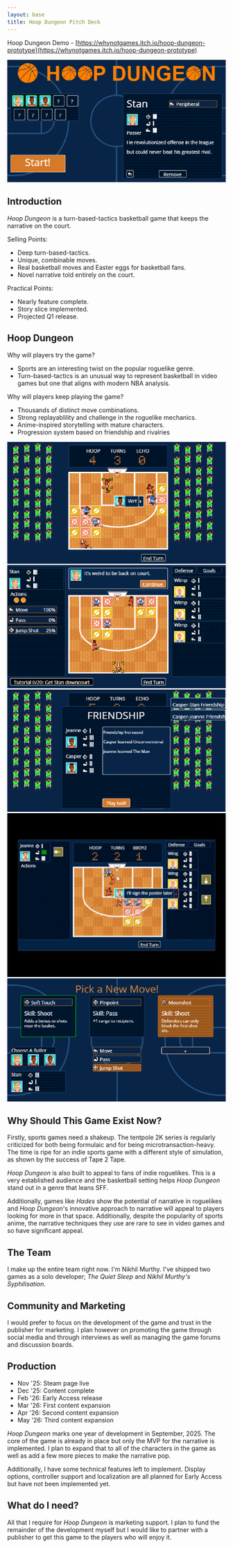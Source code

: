 ```yaml
---
layout: base
title: Hoop Dungeon Pitch Deck
---
```


Hoop Dungeon Demo - [https://whynotgames.itch.io/hoop-dungeon-prototype](https://whynotgames.itch.io/hoop-dungeon-prototype)

![Title Screen](/assets/hoop_screen_shots/SS3.png)

## Introduction

*Hoop Dungeon* is a turn-based-tactics basketball game that keeps the narrative on the court.

Selling Points:
- Deep turn-based-tactics.
- Unique, combinable moves.
- Real basketball moves and Easter eggs for basketball fans.
- Novel narrative told entirely on the court.

Practical Points:
- Nearly feature complete.
- Story slice implemented.
- Projected Q1 release.

## Hoop Dungeon

Why will players try the game?
- Sports are an interesting twist on the popular roguelike genre.
- Turn-based-tactics is an unusual way to represent basketball in video games but one that aligns with modern NBA analysis.

Why will players keep playing the game?
- Thousands of distinct move combinations.
- Strong replayablility and challenge in the roguelike mechanics.
- Anime-inspired storytelling with mature characters.
- Progression system based on friendship and rivalries

![SS6](/assets/hoop_screen_shots/SS6.png)
![SS4](/assets/hoop_screen_shots/SS4.png)
![SS7](/assets/hoop_screen_shots/SS7.png)
![SS1](/assets/hoop_screen_shots/SS1.png)
![SS1](/assets/hoop_screen_shots/SS5.png)

## Why Should This Game Exist Now?

Firstly, sports games need a shakeup. The tentpole 2K series is regularly criticized for both being formulaic and for being microtransaction-heavy. The time is ripe for an indie sports game with a different style of simulation, as shown by the success of Tape 2 Tape.

*Hoop Dungeon* is also built to appeal to fans of indie roguelikes. This is a very established audience and the basketball setting helps *Hoop Dungeon* stand out in a genre that leans SFF.

Additionally, games like *Hades* show the potential of narrative in roguelikes and *Hoop Dungeon*'s innovative approach to narrative will appeal to players looking for more in that space. Additionally, despite the popularity of sports anime, the narrative techniques they use are rare to see in video games and so have significant appeal.

## The Team

I make up the entire team right now. I'm Nikhil Murthy. I've shipped two games as a solo developer; *The Quiet Sleep* and *Nikhil Murthy's Syphilisation*.

## Community and Marketing

I would prefer to focus on the development of the game and trust in the publisher for marketing. I plan however on promoting the game through social media and through interviews as well as managing the game forums and discussion boards.

## Production

- Nov '25: Steam page live
- Dec '25: Content complete
- Feb '26: Early Access release
- Mar '26: First content expansion
- Apr '26: Second content expansion
- May '26: Third content expansion

*Hoop Dungeon* marks one year of development in September, 2025. The core of the game is already in place but only the MVP for the narrative is implemented. I plan to expand that to all of the characters in the game as well as add a few more pieces to make the narrative pop.

Additionally, I have some technical features left to implement. Display options, controller support and localization are all planned for Early Access but have not been implemented yet.

## What do I need?

All that I require for *Hoop Dungeon* is marketing support. I plan to fund the remainder of the development myself but I would like to partner with a publisher to get this game to the players who will enjoy it.